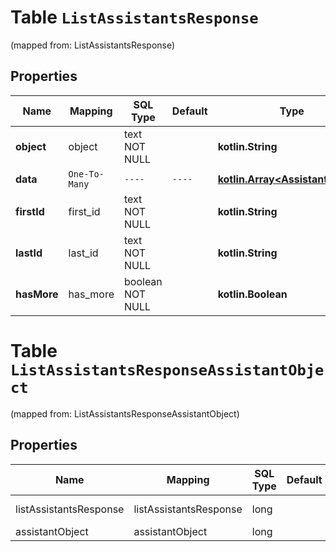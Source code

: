 
# Table `ListAssistantsResponse`
(mapped from: ListAssistantsResponse)

## Properties
Name | Mapping | SQL Type | Default | Type | Description | Notes
---- | ------- | -------- | ------- | ---- | ----------- | -----
**object** | object | text NOT NULL |  | **kotlin.String** |  | 
**data** | `One-To-Many` | `----` | `----`  | [**kotlin.Array&lt;AssistantObject&gt;**](AssistantObject.md) |  | 
**firstId** | first_id | text NOT NULL |  | **kotlin.String** |  | 
**lastId** | last_id | text NOT NULL |  | **kotlin.String** |  | 
**hasMore** | has_more | boolean NOT NULL |  | **kotlin.Boolean** |  | 



# **Table `ListAssistantsResponseAssistantObject`**
(mapped from: ListAssistantsResponseAssistantObject)

## Properties
Name | Mapping | SQL Type | Default | Type | Description | Notes
---- | ------- | -------- | ------- | ---- | ----------- | -----
listAssistantsResponse | listAssistantsResponse | long | | kotlin.Long | Primary Key | *one*
assistantObject | assistantObject | long | | kotlin.Long | Foreign Key | *many*






